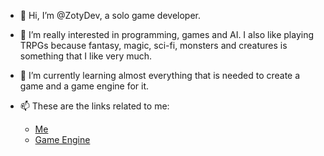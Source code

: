 - 👋 Hi, I’m @ZotyDev, a solo game developer.
- 👀 I’m really interested in programming, games and AI. I also like playing TRPGs because fantasy, magic, sci-fi, monsters and creatures is something that I like very much.
- 🌱 I’m currently learning almost everything that is needed to create a game and a game engine for it.

- 📫 These are the links related to me: <br>
  - [Me](https://zoty.dev) <br>
  - [Game Engine](http://unnamedengine.com)
